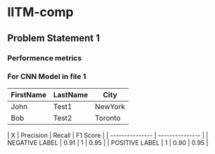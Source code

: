 # IITM-comp
## Problem Statement 1
### Performence metrics 
### For CNN Model in file 1


| FirstName     | LastName      | City     |
| ------------- | ------------- | -------- |
| John          | Test1         | NewYork  |
| Bob           | Test2         | Toronto  |

| X | Precision | Recall | F1 Score |
| --------------- | --------------- | 
| NEGATIVE LABEL | 0.91 | 1 | 0.95 |
| POSITIVE LABEL | 1 | 0.90 | 0.95 |

